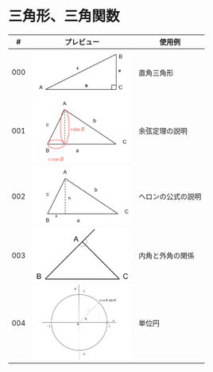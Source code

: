 # 三角形、三角関数

| #    | プレビュー                         |   使用例   |
| ---- | ------------------------ | ---- |
| 000  | <img src="./000.png" width="200"> | 直角三角形  |
| 001  | <img src="./001.png" width="200">  | 余弦定理の説明  |
| 002  | <img src="./002.png" width="200">  | ヘロンの公式の説明  |
| 003  | <img src="./003.png" width="200">  | 内角と外角の関係  |
| 004  | <img src="./004.png" width="200">  | 単位円  |
